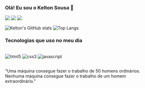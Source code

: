### Olá! Eu sou o Kelton Sousa 🚀

<div>
    <a href="https://www.linkedin.com/in/kelton-sousa-569356268" target="_blank"><img src="https://img.shields.io/badge/LinkedIn-0077B5?style=for-the-badge&logo=linkedin&logoColor=white" target="_blank"></a>
    <a href="https://www.instagram.com/_keltonxs_" target="_blank"><img src="https://img.shields.io/badge/Instagram-E4405F?style=for-the-badge&logo=instagram&logoColor=white" target="blank"></a>
    <a href="mailto:sousak2005@gmail.com" target="_blank"><img src="https://img.shields.io/badge/Gmail-D14836?style=for-the-badge&logo=gmail&logoColor=white" target="blank"></a>
</div>

![Kelton's GitHub stats](https://github-readme-stats.vercel.app/api?username=KeltonSousa&show_icons=true&theme=gruvbox)
![Top Langs](https://github-readme-stats.vercel.app/api/top-langs/?username=KeltonSousa&layout=compact&theme=gruvbox)

### Tecnologias que uso no meu dia

<div style="Display: inline_block"><br>
    <img align="center" src="https://img.shields.io/badge/HTML5-E34F26?style=for-the-badge&logo=html5&logoColor=white" alt="html5">
    <img align="center" src="https://img.shields.io/badge/CSS3-1572B6?style=for-the-badge&logo=css3&logoColor=white" alt="css3">
    <img align="center" src="https://img.shields.io/badge/JavaScript-F7DF1E?style=for-the-badge&logo=javascript&logoColor=black" alt="javascript">
</div><br>

"Uma máquina consegue fazer o trabalho de 50 homens ordinários. Nenhuma máquina consegue fazer o trabalho de um homem extraordinário."
